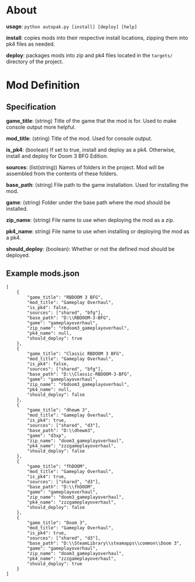 # About

**usage**: `python autopak.py [install] [deploy] [help]`

**install**: copies mods into their respective install locations, zipping them into pk4 files as needed.

**deploy**: packages mods into zip and pk4 files located in the `targets/` directory of the project.

# Mod Definition

## Specification

**game_title**: (string) Title of the game that the mod is for. Used to make console output more helpful.

**mod_title**: (string) Title of the mod. Used for console output.

**is_pk4**: (boolean) If set to true, install and deploy as a pk4. Otherwise, install and deploy for Doom 3 BFG Edition.

**sources**: (list(string)) Names of folders in the project. Mod will be assembled from the contents of these folders.

**base_path**: (string) File path to the game installation. Used for installing the mod.

**game**: (string) Folder under the base path where the mod should be installed.

**zip_name**: (string) File name to use when deploying the mod as a zip.

**pk4_name**: string) File name to use when installing or deploying the mod as a pk4.

**should_deploy**: (boolean): Whether or not the defined mod should be deployed.

## Example mods.json

```
[
    {
        "game_title": "RBDOOM 3 BFG",
        "mod_title": "Gameplay Overhaul",
        "is_pk4": false,
        "sources": ["shared", "bfg"],
        "base_path": "D:\\RBDOOM-3-BFG",
        "game": "gameplayoverhaul",
        "zip_name": "rbdoom3_gameplayoverhaul",
        "pk4_name": null,
        "should_deploy": true
    },
    {
        "game_title": "Classic RBDOOM 3 BFG",
        "mod_title": "Gameplay Overhaul",
        "is_pk4": false,
        "sources": ["shared", "bfg"],
        "base_path": "D:\\Classic-RBDOOM-3-BFG",
        "game": "gameplayoverhaul",
        "zip_name": "rbdoom3_gameplayoverhaul",
        "pk4_name": null,
        "should_deploy": false
    },
    {
        "game_title": "dhewm 3",
        "mod_title": "Gameplay Overhaul",
        "is_pk4": true,
        "sources": ["shared", "d3"],
        "base_path": "D:\\dhewm3",
        "game": "d3xp",
        "zip_name": "doom3_gameplayoverhaul",
        "pk4_name": "zzzgameplayoverhaul",
        "should_deploy": false
    },
    {
        "game_title": "fhDOOM",
        "mod_title": "Gameplay Overhaul",
        "is_pk4": true,
        "sources": ["shared", "d3"],
        "base_path": "D:\\fhDOOM",
        "game": "gameplayoverhaul",
        "zip_name": "doom3_gameplayoverhaul",
        "pk4_name": "zzzgameplayoverhaul",
        "should_deploy": false
    },
    {
        "game_title": "Doom 3",
        "mod_title": "Gameplay Overhaul",
        "is_pk4": true,
        "sources": ["shared", "d3"],
        "base_path": "D:\\SteamLibrary\\steamapps\\common\\Doom 3",
        "game": "gameplayoverhaul",
        "zip_name": "doom3_gameplayoverhaul",
        "pk4_name": "zzzgameplayoverhaul",
        "should_deploy": true
    }
]
```
